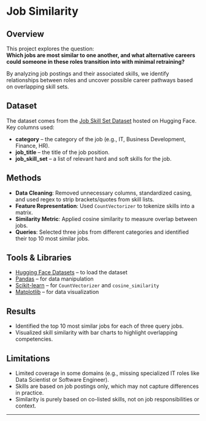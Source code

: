 # Job Similarity 

## Overview
This project explores the question:  
**Which jobs are most similar to one another, and what alternative careers could someone in these roles transition into with minimal retraining?**

By analyzing job postings and their associated skills, we identify relationships between roles and uncover possible career pathways based on overlapping skill sets.

## Dataset
The dataset comes from the [Job Skill Set Dataset](https://huggingface.co/datasets/batuhanmtl/job-skill-set) hosted on Hugging Face.  
Key columns used:
- **category** – the category of the job (e.g., IT, Business Development, Finance, HR).  
- **job_title** – the title of the job position.  
- **job_skill_set** – a list of relevant hard and soft skills for the job.  

## Methods
- **Data Cleaning**: Removed unnecessary columns, standardized casing, and used regex to strip brackets/quotes from skill lists.  
- **Feature Representation**: Used `CountVectorizer` to tokenize skills into a matrix.  
- **Similarity Metric**: Applied cosine similarity to measure overlap between jobs.  
- **Queries**: Selected three jobs from different categories and identified their top 10 most similar jobs.  

## Tools & Libraries
- [Hugging Face Datasets](https://huggingface.co/docs/datasets/) – to load the dataset  
- [Pandas](https://pandas.pydata.org/) – for data manipulation  
- [Scikit-learn](https://scikit-learn.org/) – for `CountVectorizer` and `cosine_similarity`  
- [Matplotlib](https://matplotlib.org/) – for data visualization  

## Results
- Identified the top 10 most similar jobs for each of three query jobs.  
- Visualized skill similarity with bar charts to highlight overlapping competencies.  

## Limitations
- Limited coverage in some domains (e.g., missing specialized IT roles like Data Scientist or Software Engineer).  
- Skills are based on job postings only, which may not capture differences in practice.  
- Similarity is purely based on co-listed skills, not on job responsibilities or context.  


---
